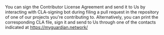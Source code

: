 You can sign the Contributor License Agreement and send it to Us by interacting with CLA-signing bot during filing a pull request in the repository of one of our projects you're contributing to. 
Alternatively, you can print the corresponding CLA file, sign it and send to Us through one of the contacts indicated at https://myguardian.network/
